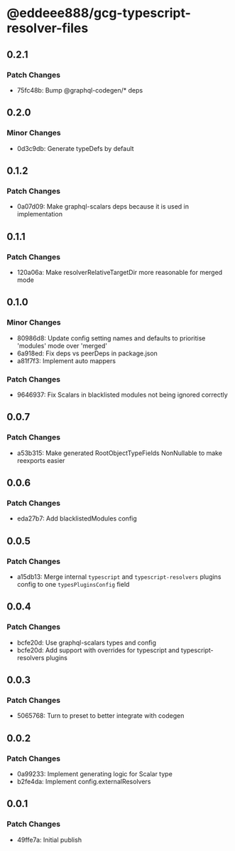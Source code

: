 # @eddeee888/gcg-typescript-resolver-files

## 0.2.1

### Patch Changes

- 75fc48b: Bump @graphql-codegen/\* deps

## 0.2.0

### Minor Changes

- 0d3c9db: Generate typeDefs by default

## 0.1.2

### Patch Changes

- 0a07d09: Make graphql-scalars deps because it is used in implementation

## 0.1.1

### Patch Changes

- 120a06a: Make resolverRelativeTargetDir more reasonable for merged mode

## 0.1.0

### Minor Changes

- 80986d8: Update config setting names and defaults to prioritise 'modules' mode over 'merged'
- 6a918ed: Fix deps vs peerDeps in package.json
- a81f7f3: Implement auto mappers

### Patch Changes

- 9646937: Fix Scalars in blacklisted modules not being ignored correctly

## 0.0.7

### Patch Changes

- a53b315: Make generated RootObjectTypeFields NonNullable to make reexports easier

## 0.0.6

### Patch Changes

- eda27b7: Add blacklistedModules config

## 0.0.5

### Patch Changes

- a15db13: Merge internal `typescript` and `typescript-resolvers` plugins config to one `typesPluginsConfig` field

## 0.0.4

### Patch Changes

- bcfe20d: Use graphql-scalars types and config
- bcfe20d: Add support with overrides for typescript and typescript-resolvers plugins

## 0.0.3

### Patch Changes

- 5065768: Turn to preset to better integrate with codegen

## 0.0.2

### Patch Changes

- 0a99233: Implement generating logic for Scalar type
- b2fe4da: Implement config.externalResolvers

## 0.0.1

### Patch Changes

- 49ffe7a: Initial publish
